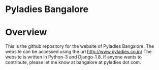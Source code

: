 Pyladies Bangalore
==================

Overview
========

This is the github repository for the website of Pyladies Bangalore. The website can be accessed using the url http://www.pyladies.co.in/
The website is written in Python-3 and Django-1.8. If anyone wants to contribute, 
please let me know at bangalore at pyladies dot com. 






